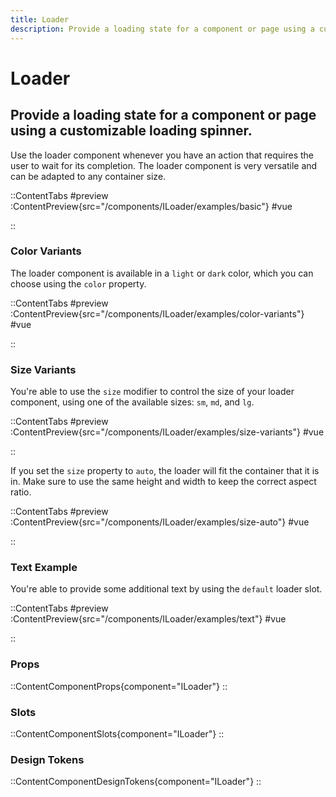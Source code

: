 ```yaml
---
title: Loader
description: Provide a loading state for a component or page using a customizable loading spinner. 
---
```


# Loader
## Provide a loading state for a component or page using a customizable loading spinner. 

Use the loader component whenever you have an action that requires the user to wait for its completion. The loader component is very versatile and can be adapted to any container size.

::ContentTabs
#preview
:ContentPreview{src="/components/ILoader/examples/basic"}
#vue
<!-- Autodocs{src="@inkline/inkline/components/ILoader/examples/basic.vue" lang="vue"} -->
::

### Color Variants
The loader component is available in a `light` or `dark` color, which you can choose using the `color` property.

::ContentTabs
#preview
:ContentPreview{src="/components/ILoader/examples/color-variants"}
#vue
<!-- Autodocs{src="@inkline/inkline/components/ILoader/examples/color-variants.vue" lang="vue"} -->
::

### Size Variants
You're able to use the `size` modifier to control the size of your loader component, using one of the available sizes: `sm`, `md`, and `lg`.

::ContentTabs
#preview
:ContentPreview{src="/components/ILoader/examples/size-variants"}
#vue
<!-- Autodocs{src="@inkline/inkline/components/ILoader/examples/size-variants.vue" lang="vue"} -->
::

If you set the `size` property to `auto`, the loader will fit the container that it is in. Make sure to use the same height and width to keep the correct aspect ratio.

::ContentTabs
#preview
:ContentPreview{src="/components/ILoader/examples/size-auto"}
#vue
<!-- Autodocs{src="@inkline/inkline/components/ILoader/examples/size-auto.vue" lang="vue"} -->
::

### Text Example
You're able to provide some additional text by using the `default` loader slot.

::ContentTabs
#preview
:ContentPreview{src="/components/ILoader/examples/text"}
#vue
<!-- Autodocs{src="@inkline/inkline/components/ILoader/examples/text.vue" lang="vue"} -->
::

### Props
::ContentComponentProps{component="ILoader"}
::

### Slots
::ContentComponentSlots{component="ILoader"}
::

### Design Tokens
::ContentComponentDesignTokens{component="ILoader"}
::
